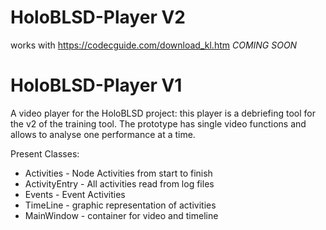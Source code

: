 # HoloBLSD-Player V2
works with https://codecguide.com/download_kl.htm
*COMING SOON*


# HoloBLSD-Player V1
A video player for the HoloBLSD project: this player is a debriefing tool for the v2 of the training tool.
The prototype has single video functions and allows to analyse one performance at a time.

Present Classes:
- Activities - Node Activities from start to finish
- ActivityEntry - All activities read from log files
- Events - Event Activities
- TimeLine - graphic representation of activities
- MainWindow - container for video and timeline



